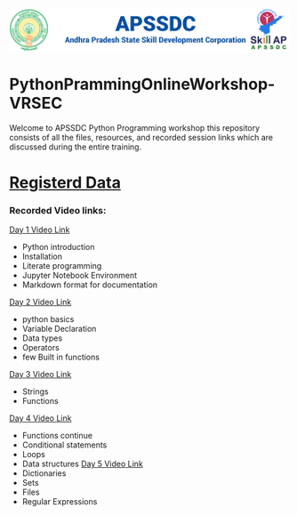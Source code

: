 ![APSSDC LOGO](https://github.com/AP-Skill-Development-Corporation/PythonPrammingOnlineWorkshop-vignanUniversity/blob/main/APSSDC_logo.png)
# PythonPrammingOnlineWorkshop-VRSEC
Welcome to APSSDC Python Programming workshop this repository consists of all the files, resources, and recorded session links which are discussed during the entire training.

# [Registerd Data](https://docs.google.com/spreadsheets/d/1_RlOWGEzR50KbXDQ8wDcH0obEfgTkgjOH-Xt9gggYK8/edit?usp=sharing)

### Recorded Video links:
[Day 1 Video Link](https://transcripts.gotomeeting.com/#/s/d3f13a212a75e50b12104672ecdf212fe6504d7eb9db75d86aae8c16abffe5b6)
  - Python introduction 
  - Installation 
  - Literate programming
  - Jupyter Notebook Environment
  - Markdown format for documentation
  
[Day 2 Video Link](https://transcripts.gotomeeting.com/#/s/a0e16d78d1210672a1c764045d41e35ac1b676b28dd6323a66922370261840cf)
  - python basics 
  - Variable Declaration
  - Data types
  - Operators 
  - few Built in functions

[Day 3 Video Link](https://transcripts.gotomeeting.com/#/s/73f2ab679b7ccaf965cc7ff1faf7cef93bc64e83e9a9ed6409f4067e33a17218)
  - Strings
  - Functions

[Day 4 Video Link](https://transcripts.gotomeeting.com/#/s/c89785c0dccf5d217dfbb43856635c5570cec8204118fd2424dbf2f717602388)
  - Functions continue
  - Conditional statements
  - Loops
  - Data structures
[Day 5 Video Link]()
  - Dictionaries
  - Sets
  - Files
  - Regular Expressions
